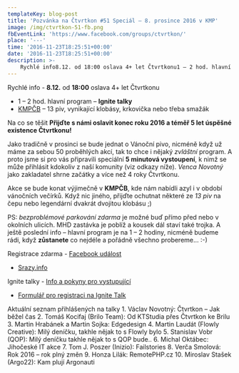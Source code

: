 ```yaml
---
templateKey: blog-post
title: 'Pozvánka na Čtvrtkon #51 Speciál – 8. prosince 2016 v KMP'
image: /img/ctvrtkon-51-fb.png
fbEventLink: 'https://www.facebook.com/groups/ctvrtkon/'
place: '---'
time: '2016-11-23T18:25:51+00:00'
date: '2016-11-23T18:25:51+00:00'
description: >-
    Rychlé info8.12. od 18:00 oslava 4+ let Čtvrtkonu1 – 2 hod. hlavní program – Ignite talkyKMPČB – 13 piv, vynikající klobásy, krkovička nebo třeba smažákNa co se těšitPřijďte s námi...
---
```

Rychlé info - **8.12.** od **18:00** oslava 4+ let Čtvrtkonu
- 1 – 2 hod. hlavní program – **Ignite talky**
- [KMPČB](https://www.facebook.com/kmpcES/) – 13 piv, vynikající klobásy, krkovička nebo třeba smažák

Na co se těšit **Přijďte s námi oslavit konec roku 2016 a téměř 5 let úspěšné existence Čtvrtkonu!**

Jako tradičně v prosinci se bude jednat o Vánoční pivo, nicméně když už máme za sebou 50 proběhlých akcí, tak to chce i nějaký _zvláštní_ program. A proto jsme si pro vás připravili speciální **5 minutová vystoupení**, k nimž se může přihlásit kdokoliv z naší komunity (viz odkazy níže). _Venca Novotný_ jako zakladatel shrne začátky a více než 4 roky Čtvrtkonu.

Akce se bude konat výjimečně v **KMPČB**, kde nám nabídli azyl i v období vánočních večírků. Když nic jiného, přijďte ochutnat některé ze _13 piv_ na čepu nebo legendární dvakrát dvojitou klobásu ;)

PS: _bezproblémové parkování zdarma_ je možné buď přímo před nebo v okolních ulicích. MHD zastávka je poblíž a kousek dál staví také trojka. A ještě poslední info – hlavní program je na 1 – 2 hodiny, nicméně budeme rádi, když **zůstanete** co nejdéle a pořádně všechno probereme… :-)

Registrace zdarma - [Facebook událost](https://www.facebook.com/events/721265604706693/)
- [Srazy.info](http://srazy.info/ctvrtkon/6964)

Ignite talky - [Info a pokyny pro vystupující](https://drive.google.com/open?id=1fSAJ_zxx0m2s6OHWCukqiUxEwAh6qS-H_7OK9putZHY)
- [Formulář pro registraci na Ignite Talk](https://docs.google.com/forms/d/e/1FAIpQLSferRhkmKy9q_JQGvUgYvjg65WmopvZ5Uab8mrql0P7OtoJTg/viewform)

Aktuální seznam přihlášených na talky 1. Václav Novotný: Čtvrtkon – Jak běžel čas
2. Tomáš Kocifaj (Brilo Team): Od KTStudia přes Čtvrtkon ke Brilu
3. Martin Hrabánek a Martin Sojka: Edgedesign
4. Martin Laudát (Flowly Creative): Milý deníčku, takhle nějak to s Flowly bylo
5. Stanislav Vobr (QOP): Milý deníčku takhle nějak to s QOP bude..
6. Michal Oktábec: Jihočeské IT akce
7. Tom J. Poszer (Inizio): Failstories
8. Verča Smolová: Rok 2016 – rok plný změn
9. Honza Lilák: RemotePHP.cz
10. Miroslav Stašek (Argo22): Kam plují Argonauti